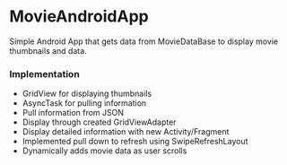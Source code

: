 # MovieAndroidApp
Simple Android App that gets data from MovieDataBase to display movie thumbnails and data.

### Implementation
- GridView for displaying thumbnails
- AsyncTask for pulling information
- Pull information from JSON
- Display through created GridViewAdapter
- Display detailed information with new Activity/Fragment
- Implemented pull down to refresh using SwipeRefreshLayout
- Dynamically adds movie data as user scrolls
